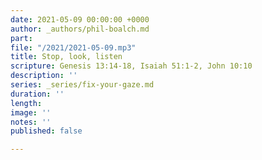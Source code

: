 ```yaml
---
date: 2021-05-09 00:00:00 +0000
author: _authors/phil-boalch.md
part: 
file: "/2021/2021-05-09.mp3"
title: Stop, look, listen
scripture: Genesis 13:14-18, Isaiah 51:1-2, John 10:10
description: ''
series: _series/fix-your-gaze.md
duration: ''
length: 
image: ''
notes: ''
published: false

---
```

